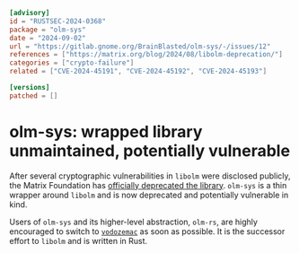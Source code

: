 ```toml
[advisory]
id = "RUSTSEC-2024-0368"
package = "olm-sys"
date = "2024-09-02"
url = "https://gitlab.gnome.org/BrainBlasted/olm-sys/-/issues/12"
references = ["https://matrix.org/blog/2024/08/libolm-deprecation/"]
categories = ["crypto-failure"]
related = ["CVE-2024-45191", "CVE-2024-45192", "CVE-2024-45193"]

[versions]
patched = []
```

# olm-sys: wrapped library unmaintained, potentially vulnerable

After several cryptographic vulnerabilities in `libolm` were disclosed publicly, the Matrix Foundation has [officially deprecated the library](https://matrix.org/blog/2024/08/libolm-deprecation/). `olm-sys` is a thin wrapper around `libolm` and is now deprecated and potentially vulnerable in kind.

Users of `olm-sys` and its higher-level abstraction, `olm-rs`, are highly encouraged to switch to [`vodozemac`](https://crates.io/crates/vodozemac) as soon as possible. It is the successor effort to `libolm` and is written in Rust.
